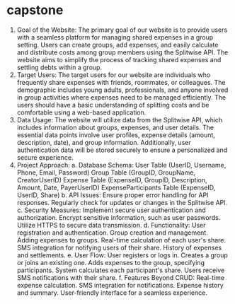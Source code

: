# capstone
1. Goal of the Website:
The primary goal of our website is to provide users with a seamless platform for managing shared expenses in a group setting. Users can create groups, add expenses, and easily calculate and distribute costs among group members using the Splitwise API. The website aims to simplify the process of tracking shared expenses and settling debts within a group.
2. Target Users:
The target users for our website are individuals who frequently share expenses with friends, roommates, or colleagues. The demographic includes young adults, professionals, and anyone involved in group activities where expenses need to be managed efficiently. The users should have a basic understanding of splitting costs and be comfortable using a web-based application.
3. Data Usage:
The website will utilize data from the Splitwise API, which includes information about groups, expenses, and user details. The essential data points involve user profiles, expense details (amount, description, date), and group information. Additionally, user authentication data will be stored securely to ensure a personalized and secure experience.
4. Project Approach:
a. Database Schema:
User Table (UserID, Username, Phone, Email, Password)
Group Table (GroupID, GroupName, CreatorUserID)
Expense Table (ExpenseID, GroupID, Description, Amount, Date, PayerUserID)
ExpenseParticipants Table (ExpenseID, UserID, Share)
b. API Issues:
Ensure proper error handling for API responses.
Regularly check for updates or changes in the Splitwise API.
c. Security Measures:
Implement secure user authentication and authorization.
Encrypt sensitive information, such as user passwords.
Utilize HTTPS to secure data transmission.
d. Functionality:
User registration and authentication.
Group creation and management.
Adding expenses to groups.
Real-time calculation of each user's share.
SMS integration for notifying users of their share.
History of expenses and settlements.
e. User Flow:
User registers or logs in.
Creates a group or joins an existing one.
Adds expenses to the group, specifying participants.
System calculates each participant's share.
Users receive SMS notifications with their share.
f. Features Beyond CRUD:
Real-time expense calculation.
SMS integration for notifications.
Expense history and summary.
User-friendly interface for a seamless experience.
